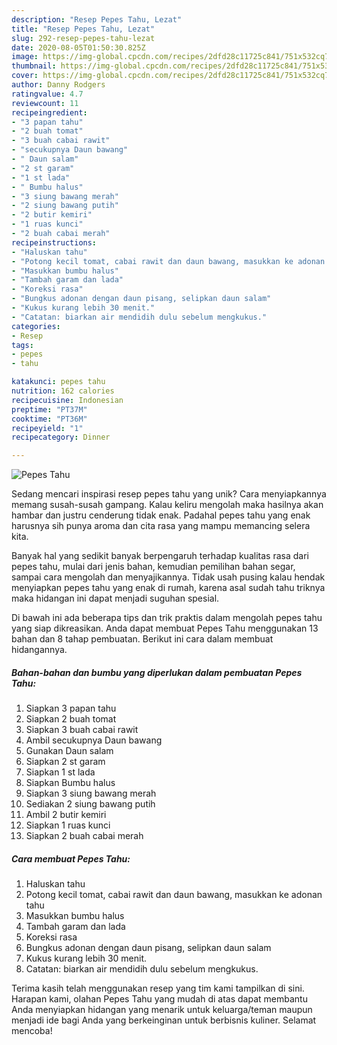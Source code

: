 ```yaml
---
description: "Resep Pepes Tahu, Lezat"
title: "Resep Pepes Tahu, Lezat"
slug: 292-resep-pepes-tahu-lezat
date: 2020-08-05T01:50:30.825Z
image: https://img-global.cpcdn.com/recipes/2dfd28c11725c841/751x532cq70/pepes-tahu-foto-resep-utama.jpg
thumbnail: https://img-global.cpcdn.com/recipes/2dfd28c11725c841/751x532cq70/pepes-tahu-foto-resep-utama.jpg
cover: https://img-global.cpcdn.com/recipes/2dfd28c11725c841/751x532cq70/pepes-tahu-foto-resep-utama.jpg
author: Danny Rodgers
ratingvalue: 4.7
reviewcount: 11
recipeingredient:
- "3 papan tahu"
- "2 buah tomat"
- "3 buah cabai rawit"
- "secukupnya Daun bawang"
- " Daun salam"
- "2 st garam"
- "1 st lada"
- " Bumbu halus"
- "3 siung bawang merah"
- "2 siung bawang putih"
- "2 butir kemiri"
- "1 ruas kunci"
- "2 buah cabai merah"
recipeinstructions:
- "Haluskan tahu"
- "Potong kecil tomat, cabai rawit dan daun bawang, masukkan ke adonan tahu"
- "Masukkan bumbu halus"
- "Tambah garam dan lada"
- "Koreksi rasa"
- "Bungkus adonan dengan daun pisang, selipkan daun salam"
- "Kukus kurang lebih 30 menit."
- "Catatan: biarkan air mendidih dulu sebelum mengkukus."
categories:
- Resep
tags:
- pepes
- tahu

katakunci: pepes tahu 
nutrition: 162 calories
recipecuisine: Indonesian
preptime: "PT37M"
cooktime: "PT36M"
recipeyield: "1"
recipecategory: Dinner

---
```



![Pepes Tahu](https://img-global.cpcdn.com/recipes/2dfd28c11725c841/751x532cq70/pepes-tahu-foto-resep-utama.jpg)

Sedang mencari inspirasi resep pepes tahu yang unik? Cara menyiapkannya memang susah-susah gampang. Kalau keliru mengolah maka hasilnya akan hambar dan justru cenderung tidak enak. Padahal pepes tahu yang enak harusnya sih punya aroma dan cita rasa yang mampu memancing selera kita.

Banyak hal yang sedikit banyak berpengaruh terhadap kualitas rasa dari pepes tahu, mulai dari jenis bahan, kemudian pemilihan bahan segar, sampai cara mengolah dan menyajikannya. Tidak usah pusing kalau hendak menyiapkan pepes tahu yang enak di rumah, karena asal sudah tahu triknya maka hidangan ini dapat menjadi suguhan spesial.




Di bawah ini ada beberapa tips dan trik praktis dalam mengolah pepes tahu yang siap dikreasikan. Anda dapat membuat Pepes Tahu menggunakan 13 bahan dan 8 tahap pembuatan. Berikut ini cara dalam membuat hidangannya.

<!--inarticleads1-->

##### Bahan-bahan dan bumbu yang diperlukan dalam pembuatan Pepes Tahu:

1. Siapkan 3 papan tahu
1. Siapkan 2 buah tomat
1. Siapkan 3 buah cabai rawit
1. Ambil secukupnya Daun bawang
1. Gunakan  Daun salam
1. Siapkan 2 st garam
1. Siapkan 1 st lada
1. Siapkan  Bumbu halus
1. Siapkan 3 siung bawang merah
1. Sediakan 2 siung bawang putih
1. Ambil 2 butir kemiri
1. Siapkan 1 ruas kunci
1. Siapkan 2 buah cabai merah




<!--inarticleads2-->

##### Cara membuat Pepes Tahu:

1. Haluskan tahu
1. Potong kecil tomat, cabai rawit dan daun bawang, masukkan ke adonan tahu
1. Masukkan bumbu halus
1. Tambah garam dan lada
1. Koreksi rasa
1. Bungkus adonan dengan daun pisang, selipkan daun salam
1. Kukus kurang lebih 30 menit.
1. Catatan: biarkan air mendidih dulu sebelum mengkukus.




Terima kasih telah menggunakan resep yang tim kami tampilkan di sini. Harapan kami, olahan Pepes Tahu yang mudah di atas dapat membantu Anda menyiapkan hidangan yang menarik untuk keluarga/teman maupun menjadi ide bagi Anda yang berkeinginan untuk berbisnis kuliner. Selamat mencoba!
